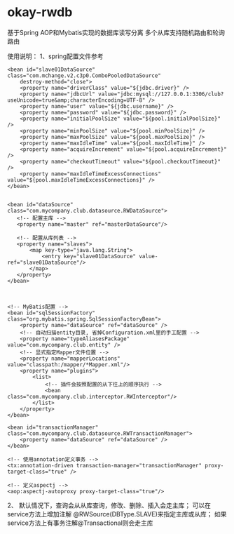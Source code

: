 # okay-rwdb
基于Spring AOP和Mybatis实现的数据库读写分离
多个从库支持随机路由和轮询路由

使用说明：
1、spring配置文件参考
	<bean id="masterDataSource" class="com.mchange.v2.c3p0.ComboPooledDataSource"
		destroy-method="close">
		<property name="driverClass" value="${jdbc.driver}" />
		<property name="jdbcUrl" value="${jdbc.url}" />
		<property name="user" value="${jdbc.username}" />
		<property name="password" value="${jdbc.password}" />
		<property name="initialPoolSize" value="${pool.initialPoolSize}" />
		<property name="minPoolSize" value="${pool.minPoolSize}" />
		<property name="maxPoolSize" value="${pool.maxPoolSize}" />
		<property name="maxIdleTime" value="${pool.maxIdleTime}" />
		<property name="acquireIncrement" value="${pool.acquireIncrement}" />
		<property name="checkoutTimeout" value="${pool.checkoutTimeout}" />
		<property name="maxIdleTimeExcessConnections" value="${pool.maxIdleTimeExcessConnections}" />
	</bean>	
	
	<bean id="slave01DataSource" class="com.mchange.v2.c3p0.ComboPooledDataSource"
		destroy-method="close">
		<property name="driverClass" value="${jdbc.driver}" />
		<property name="jdbcUrl" value="jdbc:mysql://127.0.0.1:3306/club?useUnicode=true&amp;characterEncoding=UTF-8" />
		<property name="user" value="${jdbc.username}" />
		<property name="password" value="${jdbc.password}" />
		<property name="initialPoolSize" value="${pool.initialPoolSize}" />
		<property name="minPoolSize" value="${pool.minPoolSize}" />
		<property name="maxPoolSize" value="${pool.maxPoolSize}" />
		<property name="maxIdleTime" value="${pool.maxIdleTime}" />
		<property name="acquireIncrement" value="${pool.acquireIncrement}" />
		<property name="checkoutTimeout" value="${pool.checkoutTimeout}" />
		<property name="maxIdleTimeExcessConnections" value="${pool.maxIdleTimeExcessConnections}" />
	</bean>	
	
	
	<bean id="dataSource" class="com.mycompany.club.datasource.RWDataSource">
	   <!-- 配置主库 -->
	   <property name="master" ref="masterDataSource"/>
	   
	   <!-- 配置从库列表 -->
	   <property name="slaves">
	       <map key-type="java.lang.String">
	           <entry key="slave01DataSource" value-ref="slave01DataSource"/>
	       </map>
	   </property>
	</bean>
	


    <!-- MyBatis配置 -->
	<bean id="sqlSessionFactory" class="org.mybatis.spring.SqlSessionFactoryBean">
		<property name="dataSource" ref="dataSource" />
		<!-- 自动扫描entity目录, 省掉Configuration.xml里的手工配置 -->
		<property name="typeAliasesPackage" value="com.mycompany.club.entity" />
		<!-- 显式指定Mapper文件位置 -->
		<property name="mapperLocations" value="classpath:/mapper/*Mapper.xml"/>
		<property name="plugins">
		    <list>
		        <!-- 插件会按照配置的从下往上的顺序执行 -->	
		        <bean class="com.mycompany.club.interceptor.RWInterceptor"/>
		    </list>
		</property>
	</bean>
	 
	<bean id="transactionManager" class="com.mycompany.club.datasource.RWTransactionManager">
		<property name="dataSource" ref="dataSource" />
	</bean>

	<!-- 使用annotation定义事务 -->
	<tx:annotation-driven transaction-manager="transactionManager" proxy-target-class="true" />
	
	<!-- 定义aspectj -->
	<aop:aspectj-autoproxy proxy-target-class="true"/>
	
2、
默认情况下，查询会从从库查询，修改、删除、插入会走主库；
可以在service方法上增加注解	@RWSource(DBType.SLAVE)来指定主库或从库；
如果service方法上有事务注解@Transactional则会走主库
	
